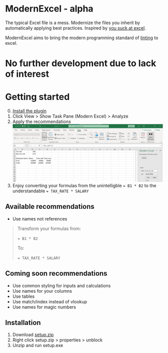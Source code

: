 # ModernExcel - alpha
 
The typical Excel file is a mess. Modernize the files you inherit by automatically applying best practices. Inspired by [you suck at excel](https://www.youtube.com/watch?v=0nbkaYsR94c).

ModernExcel aims to bring the modern programming standard of [linting](https://en.wikipedia.org/wiki/Lint_(software)) to excel.

# No further development due to lack of interest

# Getting started

0. [Install the plugin](https://github.com/evandwight/modernexcel#Installation)
1. Click View > Show Task Pane (Modern Excel) > Analyze
2. Apply the recommendations
![apply the recomendations](https://github.com/evandwight/modernexcel/blob/main/images/apply_recommendations.png?raw=true)
3. Enjoy converting your formulas from the unintelligble ```= B1 * B2``` to the understandable ```= TAX_RATE * SALARY```

## Available recommendations

* Use names not references

>  Transform your formulas from:
>
> ```= B1 * B2```
>
> To:
>
> ```= TAX_RATE * SALARY```

## Coming soon recommendations

* Use common styling for inputs and calculations
* Use names for your columns
* Use tables
* Use match/index instead of vlookup
* Use names for magic numbers

## Installation

1. Download [setup.zip](https://github.com/evandwight/modernexcel/raw/main/setup.zip)
2. Right click setup.zip > properties > unblock
3. Unzip and run setup.exe
